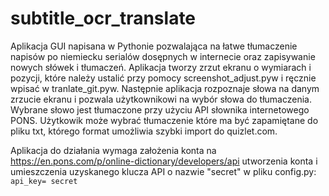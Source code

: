 # subtitle_ocr_translate
Aplikacja GUI napisana w Pythonie pozwalająca na łatwe tłumaczenie napisów po niemiecku serialów dosępnych w internecie oraz zapisywanie nowych słówek i tłumaczeń.
Aplikacja tworzy zrzut ekranu o wymiarach i pozycji, które należy ustalić przy pomocy screenshot_adjust.pyw i ręcznie wpisać w tranlate_git.pyw.
Następnie aplikacja rozpoznaje słowa na danym zrzucie ekranu i pozwala użytkownikowi na wybór słowa do tłumaczenia.
Wybrane słowo jest tłumaczone przy użyciu API słownika internetowego PONS.
Użytkowik może wybrać tłumaczenie które ma być zapamiętane do pliku txt, którego format umożliwia szybki import do quizlet.com.

Aplikacja do działania wymaga założenia konta na https://en.pons.com/p/online-dictionary/developers/api utworzenia konta i umieszczenia uzyskanego klucza API o nazwie "secret"
w pliku config.py:
<code> api_key= secret </code>
